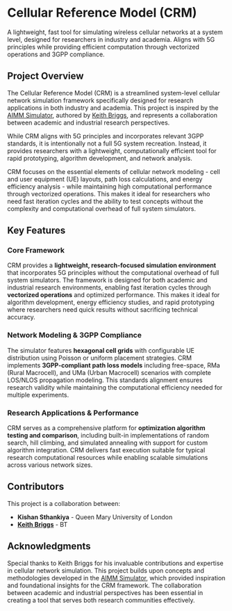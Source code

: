 # Cellular Reference Model (CRM)

A lightweight, fast tool for simulating wireless cellular networks at a system level, designed for researchers in industry and academia. Aligns with 5G principles while providing efficient computation through vectorized operations and 3GPP compliance.

## Project Overview

The Cellular Reference Model (CRM) is a streamlined system-level cellular network simulation framework specifically designed for research applications in both industry and academia. This project is inspired by the [AIMM Simulator](https://github.com/keithbriggs/AIMM-simulator), authored by [Keith Briggs](https://keithbriggs.info/), and represents a collaboration between academic and industrial research perspectives.

While CRM aligns with 5G principles and incorporates relevant 3GPP standards, it is intentionally not a full 5G system recreation. Instead, it provides researchers with a lightweight, computationally efficient tool for rapid prototyping, algorithm development, and network analysis.

CRM focuses on the essential elements of cellular network modeling - cell and user equipment (UE) layouts, path loss calculations, and energy efficiency analysis - while maintaining high computational performance through vectorized operations. This makes it ideal for researchers who need fast iteration cycles and the ability to test concepts without the complexity and computational overhead of full system simulators.

## Key Features

### Core Framework
CRM provides a **lightweight, research-focused simulation environment** that incorporates 5G principles without the computational overhead of full system simulators. The framework is designed for both academic and industrial research environments, enabling fast iteration cycles through **vectorized operations** and optimized performance. This makes it ideal for algorithm development, energy efficiency studies, and rapid prototyping where researchers need quick results without sacrificing technical accuracy.

### Network Modeling & 3GPP Compliance
The simulator features **hexagonal cell grids** with configurable UE distribution using Poisson or uniform placement strategies. CRM implements **3GPP-compliant path loss models** including free-space, RMa (Rural Macrocell), and UMa (Urban Macrocell) scenarios with complete LOS/NLOS propagation modeling. This standards alignment ensures research validity while maintaining the computational efficiency needed for multiple experiments.

### Research Applications & Performance
CRM serves as a comprehensive platform for **optimization algorithm testing and comparison**, including built-in implementations of random search, hill climbing, and simulated annealing with support for custom algorithm integration. CRM delivers fast execution suitable for typical research computational resources while enabling scalable simulations across various network sizes.

## Contributors

This project is a collaboration between:
- **Kishan Sthankiya** - Queen Mary University of London
- **[Keith Briggs](https://keithbriggs.info/)** - BT

## Acknowledgments

Special thanks to Keith Briggs for his invaluable contributions and expertise in cellular network simulation. This project builds upon concepts and methodologies developed in the [AIMM Simulator](https://github.com/keithbriggs/AIMM-simulator), which provided inspiration and foundational insights for the CRM framework. The collaboration between academic and industrial perspectives has been essential in creating a tool that serves both research communities effectively.
